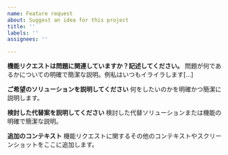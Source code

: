 ```yaml
---
name: Feature request
about: Suggest an idea for this project
title: ''
labels: ''
assignees: ''

---
```


**機能リクエストは問題に関連していますか？記述してください。**
問題が何であるかについての明確で簡潔な説明。例私はいつもイライラします[...]

**ご希望のソリューションを説明してください**
何をしたいのかを明確かつ簡潔に説明します。

**検討した代替案を説明してください**
検討した代替ソリューションまたは機能の明確で簡潔な説明。

**追加のコンテキスト**
機能リクエストに関するその他のコンテキストやスクリーンショットをここに追加します。